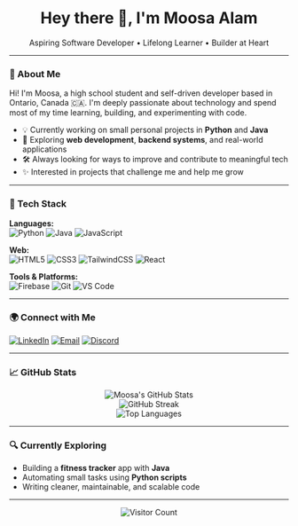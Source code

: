 <h1 align="center">Hey there 👋, I'm Moosa Alam</h1>

<p align="center">
Aspiring Software Developer • Lifelong Learner • Builder at Heart
</p>

---

### 🚀 About Me

Hi! I'm Moosa, a high school student and self-driven developer based in Ontario, Canada 🇨🇦. I'm deeply passionate about technology and spend most of my time learning, building, and experimenting with code.

- 💡 Currently working on small personal projects in **Python** and **Java**
- 🌱 Exploring **web development**, **backend systems**, and real-world applications
- 🛠️ Always looking for ways to improve and contribute to meaningful tech
- ✨ Interested in projects that challenge me and help me grow

---

### 🧰 Tech Stack

**Languages:**  
![Python](https://img.shields.io/badge/Python-3670A0?style=for-the-badge&logo=python&logoColor=ffdd54)
![Java](https://img.shields.io/badge/Java-%23ED8B00.svg?style=for-the-badge&logo=openjdk&logoColor=white)
![JavaScript](https://img.shields.io/badge/JavaScript-323330?style=for-the-badge&logo=javascript&logoColor=F7DF1E)

**Web:**  
![HTML5](https://img.shields.io/badge/HTML5-e34c26?style=for-the-badge&logo=html5&logoColor=white)
![CSS3](https://img.shields.io/badge/CSS3-264de4?style=for-the-badge&logo=css3&logoColor=white)
![TailwindCSS](https://img.shields.io/badge/TailwindCSS-38b2ac?style=for-the-badge&logo=tailwind-css&logoColor=white)
![React](https://img.shields.io/badge/React-20232a?style=for-the-badge&logo=react&logoColor=61DAFB)

**Tools & Platforms:**  
![Firebase](https://img.shields.io/badge/Firebase-ffca28?style=for-the-badge&logo=firebase&logoColor=black)
![Git](https://img.shields.io/badge/Git-F05032?style=for-the-badge&logo=git&logoColor=white)
![VS Code](https://img.shields.io/badge/VS%20Code-007ACC?style=for-the-badge&logo=visual-studio-code&logoColor=white)

---

### 🌍 Connect with Me

[![LinkedIn](https://img.shields.io/badge/LinkedIn-0A66C2?style=for-the-badge&logo=linkedin&logoColor=white)](https://www.linkedin.com/in/moosa-alam-470029310)
[![Email](https://img.shields.io/badge/Gmail-D14836?style=for-the-badge&logo=gmail&logoColor=white)](mailto:moosahameed07@gmail.com)
[![Discord](https://img.shields.io/badge/Discord-5865F2?style=for-the-badge&logo=discord&logoColor=white)](https://discord.gg/85kRxRgS)

---

### 📈 GitHub Stats

<p align="center">
  <img src="https://github-readme-stats.vercel.app/api?username=kenjiifx&show_icons=true&theme=tokyonight&hide_border=false" alt="Moosa's GitHub Stats" />
  <br/>
  <img src="https://github-readme-streak-stats.herokuapp.com/?user=kenjiifx&theme=tokyonight&hide_border=false" alt="GitHub Streak" />
  <br/>
  <img src="https://github-readme-stats.vercel.app/api/top-langs/?username=kenjiifx&layout=compact&theme=tokyonight&hide_border=false" alt="Top Languages" />
</p>

---

### 🔍 Currently Exploring

- Building a **fitness tracker** app with **Java**
- Automating small tasks using **Python scripts**
- Writing cleaner, maintainable, and scalable code

---
<p align="center">
  <img src="https://count.getloli.com/get/@kenjiifx?theme=minecraft" alt="Visitor Count" />
</p>
